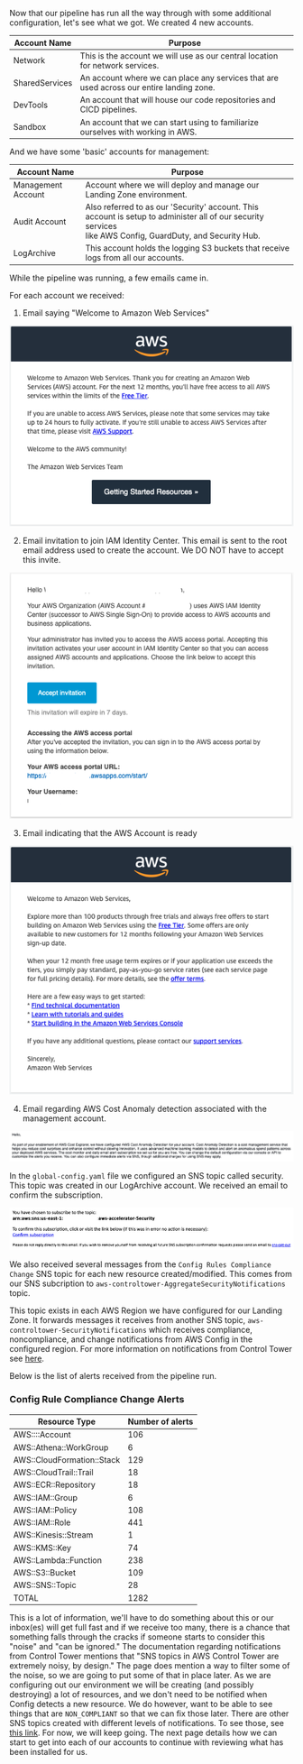Now that our pipeline has run all the way through with some additional configuration, let's see what we got.  We created
4 new accounts.


| Account Name   | Purpose                                                                                  |
|----------------|------------------------------------------------------------------------------------------|
| Network        | This is the account we will use as our central location for network services.            |
| SharedServices | An account where we can place any services that are used across our entire landing zone. |
| DevTools       | An account that will house our code repositories and CICD pipelines.                     |
| Sandbox        | An account that we can start using to familiarize ourselves with working in AWS.         |

And we have some 'basic' accounts for management:

| Account Name       | Purpose                                                                                                                                                           |
|--------------------|-------------------------------------------------------------------------------------------------------------------------------------------------------------------|
| Management Account | Account where we will deploy and manage our Landing Zone environment.                                                                                             |
| Audit Account      | Also referred to as our 'Security' account.  This account is setup to administer all of our security services<br /> like AWS Config, GuardDuty, and Security Hub. |
| LogArchive         | This account holds the logging S3 buckets that receive logs from all our accounts.                                                                                |


While the pipeline was running, a few emails came in.  

For each account we received:

1. Email saying "Welcome to Amazon Web Services"

![06-configure-lza.png](images/06-configure-lza.png)    

2. Email invitation to join IAM Identity Center.  This email is sent to the root email address used to create the account. 
We DO NOT have to accept this invite.

![07-configure-lza.png](images/07-configure-lza.png)

3. Email indicating that the AWS Account is ready

![08-configure-lza.png](images/08-configure-lza.png)

4. Email regarding AWS Cost Anomaly detection associated with the management account.

![10-configure-lza.png](images/10-configure-lza.png)    


In the `global-config.yaml` file we configured an SNS topic called security. This topic was created in our LogArchive account.
We received an email to confirm the subscription.

![09-configure-lza.png](images/09-configure-lza.png)

We also received several messages from the `Config Rules Compliance Change` SNS topic for each new resource created/modified.
This comes from our SNS subcription to `aws-controltower-AggregateSecurityNotifications` topic.

This topic exists in each AWS Region we have configured for our Landing Zone.  It forwards messages it receives from another
SNS topic, `aws-controltower-SecurityNotifications` which receives compliance, noncompliance, and change notifications from
AWS Config in the configured region. For more information on notifications from Control Tower see [here](https://docs.aws.amazon.com/controltower/latest/userguide/receive-notifications.html).

Below is the list of alerts received from the pipeline run.

### Config Rule Compliance Change Alerts

| Resource Type              | Number of alerts |
|----------------------------|------------------|
| AWS::::Account             | 106              |
| AWS::Athena::WorkGroup     | 6                |
| AWS::CloudFormation::Stack | 129              |
| AWS::CloudTrail::Trail     | 18               |
| AWS::ECR::Repository       | 18               |
| AWS::IAM::Group            | 6                |
| AWS::IAM::Policy           | 108              |
| AWS::IAM::Role             | 441              |
| AWS::Kinesis::Stream       | 1                |
| AWS::KMS::Key              | 74               |
| AWS::Lambda::Function      | 238              |
| AWS::S3::Bucket            | 109              |
| AWS::SNS::Topic            | 28               |
| TOTAL                      | 1282             |

This is a lot of information, we'll have to do something about this or our inbox(es) will get full fast and if we receive too
many, there is a chance that something falls through the cracks if someone starts to consider this "noise" and "can be ignored."
The documentation regarding notifications from Control Tower mentions that "SNS topics in AWS Control Tower are extremely noisy, by design."
The page does mention a way to filter some of the noise, so we are going to put some of that in place later.  As we are
configuring out our environment we will be creating (and possibly destroying) a lot of resources, and we don't need to be notified
when Config detects a new resource.  We do however, want to be able to see things that are `NON_COMPLIANT` so that we can fix those later.
There are other SNS topics created with different levels of notifications.  To see those, see [this link](https://docs.aws.amazon.com/controltower/latest/userguide/sns-guidance.html).
For now, we will keep going.  The next page details how we can start to get into each of our accounts to continue
with reviewing what has been installed for us.







